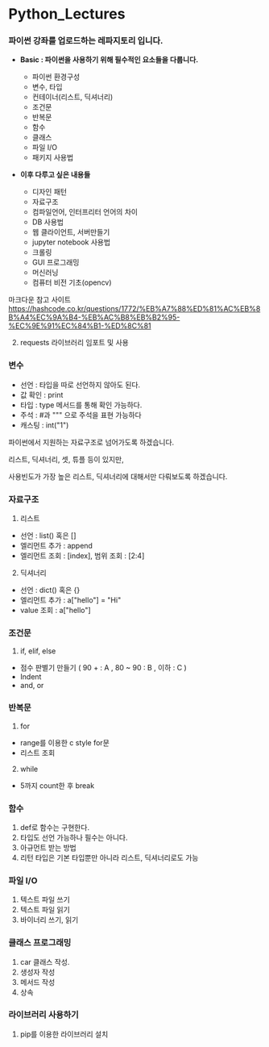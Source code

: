 # Python_Lectures

### 파이썬 강좌를 업로드하는 레파지토리 입니다. 

- **Basic : 파이썬을 사용하기 위해 필수적인 요소들을 다룹니다.**
    - 파이썬 환경구성
    - 변수, 타입
    - 컨테이너(리스트, 딕셔너리)
    - 조건문
    - 반복문 
    - 함수 
    - 클래스
    - 파일 I/O 
    - 패키지 사용법
    
- **이후 다루고 싶은 내용들**
    - 디자인 패턴
    - 자료구조
    - 컴파일언어, 인터프리터 언어의 차이 
    - DB 사용법 
    - 웹 클라이언트, 서버만들기
    - jupyter notebook 사용법
    - 크롤링
    - GUI 프로그래밍 
    - 머신러닝 
    - 컴퓨터 비전 기초(opencv)


마크다운 참고 사이트
https://hashcode.co.kr/questions/1772/%EB%A7%88%ED%81%AC%EB%8B%A4%EC%9A%B4-%EB%AC%B8%EB%B2%95-%EC%9E%91%EC%84%B1-%ED%8C%81

2. requests 라이브러리 임포트 및 사용

### 변수

- 선언 : 타입을 따로 선언하지 않아도 된다.
- 값 확인 : print
- 타입 : type 메서드를 통해 확인 가능하다.
- 주석 : #과 """ 으로 주석을 표현 가능하다
- 캐스팅 :  int("1")

파이썬에서 지원하는 자료구조로 넘어가도록 하겠습니다.

리스트, 딕셔너리, 셋, 튜플 등이 있지만, 

사용빈도가 가장 높은 리스트, 딕셔너리에 대해서만 다뤄보도록 하겠습니다.

### 자료구조

1. 리스트
- 선언 : list() 혹은 []
- 엘리먼트 추가 : append
- 엘리먼트 조회 : [index], 범위 조회 : [2:4]

2. 딕셔너리

- 선언 : dict() 혹은 {}
- 엘리먼트 추가 : a["hello"] = "Hi"
- value 조회 : a["hello"]

### 조건문

1. if, elif, else
- 점수 판별기 만들기 ( 90 + : A , 80 ~ 90 : B , 이하 : C )
- Indent
- and, or

### 반복문

1. for
- range를 이용한 c style for문
- 리스트 조회

2. while

- 5까지 count한 후 break

### 함수

1. def로 함수는 구현한다. 
2. 타입도 선언 가능하나 필수는 아니다.
3. 아규먼트 받는 방법
4. 리턴 타입은 기본 타입뿐만 아니라 리스트, 딕셔너리로도 가능

### 파일 I/O

1. 텍스트 파일 쓰기
2. 텍스트 파일 읽기
3. 바이너리 쓰기, 읽기

### 클래스 프로그래밍

1. car 클래스 작성. 
2. 생성자 작성
3. 메서드 작성 
4. 상속

### 라이브러리 사용하기

1. pip를 이용한 라이브러리 설치
